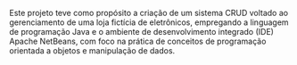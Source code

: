 Este projeto teve como propósito a criação de um sistema CRUD voltado ao gerenciamento de uma loja fictícia de eletrônicos, empregando a linguagem de programação Java e o ambiente de desenvolvimento integrado (IDE) Apache NetBeans, com foco na prática de conceitos de programação orientada a objetos e manipulação de dados.
